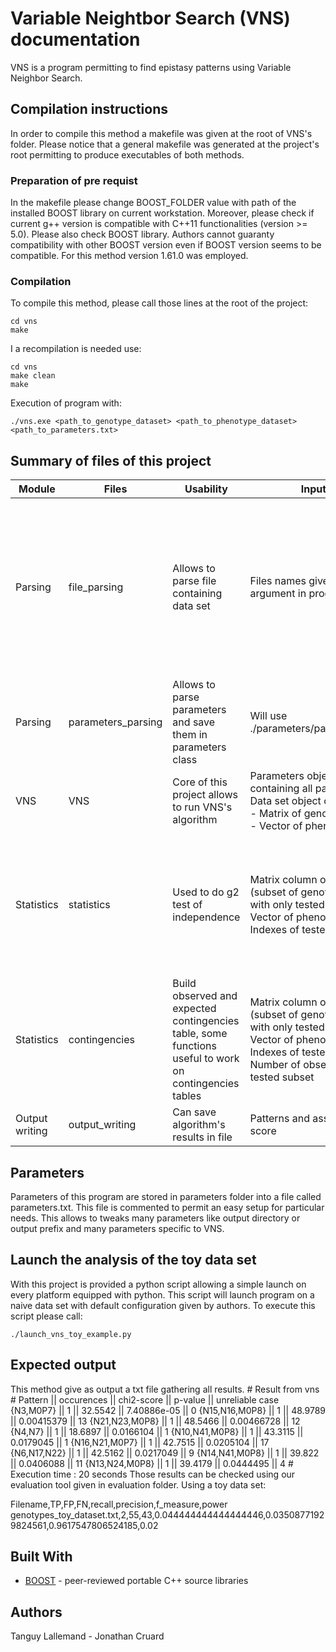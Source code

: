 # Variable Neightbor Search (VNS) documentation

VNS is a program permitting to find epistasy patterns using Variable Neighbor Search.

## Compilation instructions
In order to compile this method a makefile was given at the root of VNS's folder. Please notice that a general makefile was generated at the project's root permitting to produce executables of both methods.
### Preparation of pre requist
In the makefile please change BOOST_FOLDER value with path of the installed BOOST library on current workstation.
Moreover, please check if current g++ version is compatible with C++11 functionalities (version >= 5.0). Please also check BOOST library. Authors cannot guaranty compatibility with other BOOST version even if BOOST version seems to be compatible. For this method version 1.61.0 was employed.
### Compilation
To compile this method, please call those lines at the root of the project:

    cd vns
    make

I a recompilation is needed use:

    cd vns
    make clean
    make

Execution of program with:

    ./vns.exe <path_to_genotype_dataset> <path_to_phenotype_dataset> <path_to_parameters.txt>

## Summary of files of this project
| Module         | Files              | Usability                                                                                                  | Inputs                                                                                                                                                         | Outputs                                                                                       |
|----------------|--------------------|------------------------------------------------------------------------------------------------------------|----------------------------------------------------------------------------------------------------------------------------------------------------------------|-----------------------------------------------------------------------------------------------|
| Parsing        | file_parsing       | Allows to parse file containing data set                                                                   | Files names given as argument in program's call                                                                                                                |  One boost matrix containing all genotype data <br> One boost vector containing all phenotype data <br> boost vector with SNPs IDs |
| Parsing        | parameters_parsing | Allows to parse parameters and save them in parameters class                                               | Will use ./parameters/parameters.txt                                                                                                                           | Class object with all parameters as class variables                                           |
| VNS       | VNS           | Core of this project allows to run VNS's algorithm                                                    | Parameters object containing all parameters <br> Data set object containing: <br>  - Matrix of genotype data <br>   - Vector of phenotype data               | Final results                                                                          |
| Statistics     | statistics         | Used to do g2 test of independence                                                            | Matrix column of genotype (subset of genotype matrix with only tested SNPs)<br> Vector of phenotype Indexes of tested SNPs                                         |  g2 score and associated p-value Number of cell considered as non reliable because n<5         |
| Statistics     | contingencies      |  Build observed and expected contingencies table,   some functions useful to work on contingencies tables | Matrix column of genotype (subset of genotype matrix with only tested SNPs) <br> Vector of phenotype <br>  Indexes of tested SNPs Number of observation in tested subset |  One observed contingency table <br> One expected contingency table                                |
| Output writing | output_writing     | Can save algorithm's results in file                                                                       | Patterns and associated score                                                                                                                            | Final result file                                                                             |
## Parameters
Parameters of this program are stored in parameters folder into a file called parameters.txt. This file is commented to permit an easy setup for particular needs. This allows to tweaks many parameters like output directory or output prefix and many parameters specific to VNS.
## Launch the analysis of the toy data set
With this project is provided a python script allowing a simple launch on every platform equipped with python. This script will launch program on a naive data set with default configuration given by authors.
To execute this script please call:

    ./launch_vns_toy_example.py

## Expected output
This method give as output a txt file gathering all results.
    # Result from vns
    # Pattern || occurences || chi2-score || p-value || unreliable case
    {N3,M0P7} || 1 || 32.5542 || 7.40886e-05 || 0
    {N15,N16,M0P8} || 1 || 48.9789 || 0.00415379 || 13
    {N21,N23,M0P8} || 1 || 48.5466 || 0.00466728 || 12
    {N4,N7} || 1 || 18.6897 || 0.0166104 || 1
    {N10,N41,M0P8} || 1 || 43.3115 || 0.0179045 || 1
    {N16,N21,M0P7} || 1 || 42.7515 || 0.0205104 || 17
    {N6,N17,N22} || 1 || 42.5162 || 0.0217049 || 9
    {N14,N41,M0P8} || 1 || 39.822 || 0.0406088 || 11
    {N13,N24,M0P8} || 1 || 39.4179 || 0.0444495 || 4
    # Execution time : 20 seconds
Those results can be checked using our evaluation tool given in evaluation folder.
Using a toy data set:

Filename,TP,FP,FN,recall,precision,f_measure,power
genotypes_toy_dataset.txt,2,55,43,0.044444444444444446,0.03508771929824561,0.9617547806524185,0.02

## Built With
-   [BOOST](https://www.boost.org/) - peer-reviewed portable C++ source libraries

## Authors
Tanguy Lallemand -
Jonathan Cruard
